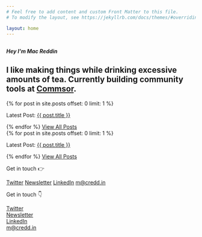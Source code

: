 ```yaml
---
# Feel free to add content and custom Front Matter to this file.
# To modify the layout, see https://jekyllrb.com/docs/themes/#overriding-theme-defaults

layout: home
---
```

<!--Recent Posts-->
<section class="body-center">
  <div class="mini-section">
    <div class="row flex-center">
        <h1 class="m-0"><i class="fad fa-cat-space"></i></h1>
        <h5 class="m-0 mt-1">Hey I'm <span class="text-bold">Mac Reddin</span></h5>
    </div>
      <div class="row">
        <h1>I like making things while drinking excessive amounts of tea. Currently building community tools at <a href="https://www.commsor.com" class="hover-link" target="_blank">Commsor</a>.</h1>
      </div>
      <div class="row">
        <div class="hide-sm">
          <div class="latest-post">
            {% for post in site.posts offset: 0 limit: 1 %}
            <p>Latest Post: <a href="{{ post.url }}" class="hover-link">{{ post.title }}</a> </p>
            {% endfor %} 
            <a class="hover-link" href="/posts">View All Posts</a>
          </div>
        </div>
         <div class="latest-post show-sm text-center">
          {% for post in site.posts offset: 0 limit: 1 %}
          <p>Latest Post: <a href="{{ post.url }}" class="hover-link">{{ post.title }}</a> </p>
          {% endfor %} 
          <a class="hover-link" href="/posts">View All Posts</a>
        </div>
<script src="https://f.convertkit.com/ckjs/ck.5.js"></script>
      <form action="https://app.convertkit.com/forms/1224772/subscriptions" style="background-color: rgb(208, 212, 245); border-radius: 0px;" class="seva-form formkit-form" method="post" data-sv-form="1224772" data-uid="4ee15e5259" data-format="modal" data-version="5" data-options="{&quot;settings&quot;:{&quot;after_subscribe&quot;:{&quot;action&quot;:&quot;message&quot;,&quot;success_message&quot;:&quot;Success! Now check your email to confirm your subscription.&quot;,&quot;redirect_url&quot;:&quot;&quot;},&quot;analytics&quot;:{&quot;google&quot;:null,&quot;facebook&quot;:null,&quot;segment&quot;:null,&quot;pinterest&quot;:null},&quot;modal&quot;:{&quot;trigger&quot;:&quot;timer&quot;,&quot;scroll_percentage&quot;:null,&quot;timer&quot;:5,&quot;devices&quot;:&quot;all&quot;,&quot;show_once_every&quot;:15},&quot;powered_by&quot;:{&quot;show&quot;:false,&quot;url&quot;:&quot;https://convertkit.com?utm_source=dynamic&amp;utm_medium=referral&amp;utm_campaign=poweredby&amp;utm_content=form&quot;},&quot;recaptcha&quot;:{&quot;enabled&quot;:false},&quot;return_visitor&quot;:{&quot;action&quot;:&quot;show&quot;,&quot;custom_content&quot;:&quot;&quot;},&quot;slide_in&quot;:{&quot;display_in&quot;:&quot;bottom_right&quot;,&quot;trigger&quot;:&quot;timer&quot;,&quot;scroll_percentage&quot;:null,&quot;timer&quot;:5,&quot;devices&quot;:&quot;all&quot;,&quot;show_once_every&quot;:15},&quot;sticky_bar&quot;:{&quot;display_in&quot;:&quot;top&quot;,&quot;trigger&quot;:&quot;timer&quot;,&quot;scroll_percentage&quot;:null,&quot;timer&quot;:5,&quot;devices&quot;:&quot;all&quot;,&quot;show_once_every&quot;:15}},&quot;version&quot;:&quot;5&quot;}" min-width="400 500 600 700 800"><div style="opacity: 0.2;" class="formkit-background"></div><div data-style="minimal"><div class="formkit-header" style="color: rgb(77, 77, 77); font-size: 27px; font-weight: 700;" data-element="header"><h1>​</h1></div><div class="formkit-subheader" style="color: rgb(104, 104, 104); font-size: 18px;" data-element="subheader"><p><span style="color:rgb(104, 104, 104)"><span style="color:rgb(23, 28, 40)"><strong>Get my newsletter about startup stories</strong></span></span><span style="color:rgb(104, 104, 104)"><em><span style="color:rgb(23, 28, 40)"><strong>,</strong></span></em></span><span style="color:rgb(104, 104, 104)"><span style="color:rgb(23, 28, 40)"><strong> lessons &amp; more</strong></span></span></p></div><ul class="formkit-alert formkit-alert-error" data-element="errors" data-group="alert"></ul><div data-element="fields" data-stacked="false" class="seva-fields formkit-fields"><div class="formkit-field"><input class="formkit-input" name="email_address" style="color: rgb(0, 0, 0); border-color: rgb(227, 227, 227); border-radius: 4px; font-weight: 400;" placeholder="Your email address" required="" type="email"></div><button data-element="submit" class="formkit-submit formkit-submit" style="color: rgb(255, 255, 255); background-color: rgb(109, 124, 237); border-radius: 0px; font-weight: 400;"><div class="formkit-spinner"><div></div><div></div><div></div></div><span>Subscribe</span></button></div><div class="formkit-guarantee" style="color: rgb(77, 77, 77); font-size: 13px; font-weight: 400;" data-element="guarantee"><p><span style="color:rgb(77, 77, 77)">Once per week. No spam. Unsubscribe at any time.</span></p></div></div><style>.formkit-form[data-uid="4ee15e5259"] *{box-sizing:border-box;}.formkit-form[data-uid="4ee15e5259"]{-webkit-font-smoothing:antialiased;-moz-osx-font-smoothing:grayscale;}.formkit-form[data-uid="4ee15e5259"] legend{border:none;font-size:inherit;margin-bottom:10px;padding:0;position:relative;display:table;}.formkit-form[data-uid="4ee15e5259"] fieldset{border:0;padding:0.01em 0 0 0;margin:0;min-width:0;}.formkit-form[data-uid="4ee15e5259"] body:not(:-moz-handler-blocked) fieldset{display:table-cell;}.formkit-form[data-uid="4ee15e5259"] h1,.formkit-form[data-uid="4ee15e5259"] h2,.formkit-form[data-uid="4ee15e5259"] h3,.formkit-form[data-uid="4ee15e5259"] h4,.formkit-form[data-uid="4ee15e5259"] h5,.formkit-form[data-uid="4ee15e5259"] h6{color:inherit;font-size:inherit;font-weight:inherit;}.formkit-form[data-uid="4ee15e5259"] p{color:inherit;font-size:inherit;font-weight:inherit;}.formkit-form[data-uid="4ee15e5259"] ol:not([template-default]),.formkit-form[data-uid="4ee15e5259"] ul:not([template-default]),.formkit-form[data-uid="4ee15e5259"] blockquote:not([template-default]){text-align:left;}.formkit-form[data-uid="4ee15e5259"] p:not([template-default]),.formkit-form[data-uid="4ee15e5259"] hr:not([template-default]),.formkit-form[data-uid="4ee15e5259"] blockquote:not([template-default]),.formkit-form[data-uid="4ee15e5259"] ol:not([template-default]),.formkit-form[data-uid="4ee15e5259"] ul:not([template-default]){color:inherit;font-style:initial;}.formkit-form[data-uid="4ee15e5259"][data-format="modal"]{display:none;}.formkit-form[data-uid="4ee15e5259"][data-format="slide in"]{display:none;}.formkit-form[data-uid="4ee15e5259"] .formkit-input,.formkit-form[data-uid="4ee15e5259"] .formkit-select,.formkit-form[data-uid="4ee15e5259"] .formkit-checkboxes{width:100%;}.formkit-form[data-uid="4ee15e5259"] .formkit-button,.formkit-form[data-uid="4ee15e5259"] .formkit-submit{border:0;border-radius:5px;color:#ffffff;cursor:pointer;display:inline-block;text-align:center;font-size:15px;font-weight:500;cursor:pointer;margin-bottom:15px;overflow:hidden;padding:0;position:relative;vertical-align:middle;}.formkit-form[data-uid="4ee15e5259"] .formkit-button:hover,.formkit-form[data-uid="4ee15e5259"] .formkit-submit:hover,.formkit-form[data-uid="4ee15e5259"] .formkit-button:focus,.formkit-form[data-uid="4ee15e5259"] .formkit-submit:focus{outline:none;}.formkit-form[data-uid="4ee15e5259"] .formkit-button:hover > span,.formkit-form[data-uid="4ee15e5259"] .formkit-submit:hover > span,.formkit-form[data-uid="4ee15e5259"] .formkit-button:focus > span,.formkit-form[data-uid="4ee15e5259"] .formkit-submit:focus > span{background-color:rgba(0,0,0,0.1);}.formkit-form[data-uid="4ee15e5259"] .formkit-button > span,.formkit-form[data-uid="4ee15e5259"] .formkit-submit > span{display:block;-webkit-transition:all 300ms ease-in-out;transition:all 300ms ease-in-out;padding:12px 24px;}.formkit-form[data-uid="4ee15e5259"] .formkit-input{background:#ffffff;font-size:15px;padding:12px;border:1px solid #e3e3e3;-webkit-flex:1 0 auto;-ms-flex:1 0 auto;flex:1 0 auto;line-height:1.4;margin:0;-webkit-transition:border-color ease-out 300ms;transition:border-color ease-out 300ms;}.formkit-form[data-uid="4ee15e5259"] .formkit-input:focus{outline:none;border-color:#1677be;-webkit-transition:border-color ease 300ms;transition:border-color ease 300ms;}.formkit-form[data-uid="4ee15e5259"] .formkit-input::-webkit-input-placeholder{color:inherit;opacity:0.8;}.formkit-form[data-uid="4ee15e5259"] .formkit-input::-moz-placeholder{color:inherit;opacity:0.8;}.formkit-form[data-uid="4ee15e5259"] .formkit-input:-ms-input-placeholder{color:inherit;opacity:0.8;}.formkit-form[data-uid="4ee15e5259"] .formkit-input::placeholder{color:inherit;opacity:0.8;}.formkit-form[data-uid="4ee15e5259"] [data-group="dropdown"]{position:relative;display:inline-block;width:100%;}.formkit-form[data-uid="4ee15e5259"] [data-group="dropdown"]::before{content:"";top:calc(50% - 2.5px);right:10px;position:absolute;pointer-events:none;border-color:#4f4f4f transparent transparent transparent;border-style:solid;border-width:6px 6px 0 6px;height:0;width:0;z-index:999;}.formkit-form[data-uid="4ee15e5259"] [data-group="dropdown"] select{height:auto;width:100%;cursor:pointer;color:#333333;line-height:1.4;margin-bottom:0;padding:0 6px;-webkit-appearance:none;-moz-appearance:none;appearance:none;font-size:15px;padding:12px;padding-right:25px;border:1px solid #e3e3e3;background:#ffffff;}.formkit-form[data-uid="4ee15e5259"] [data-group="dropdown"] select:focus{outline:none;}.formkit-form[data-uid="4ee15e5259"] [data-group="checkboxes"]{text-align:left;margin:0;}.formkit-form[data-uid="4ee15e5259"] [data-group="checkboxes"] [data-group="checkbox"]{margin-bottom:10px;}.formkit-form[data-uid="4ee15e5259"] [data-group="checkboxes"] [data-group="checkbox"] *{cursor:pointer;}.formkit-form[data-uid="4ee15e5259"] [data-group="checkboxes"] [data-group="checkbox"]:last-of-type{margin-bottom:0;}.formkit-form[data-uid="4ee15e5259"] [data-group="checkboxes"] [data-group="checkbox"] input[type="checkbox"]{display:none;}.formkit-form[data-uid="4ee15e5259"] [data-group="checkboxes"] [data-group="checkbox"] input[type="checkbox"] + label::after{content:none;}.formkit-form[data-uid="4ee15e5259"] [data-group="checkboxes"] [data-group="checkbox"] input[type="checkbox"]:checked + label::after{border-color:#ffffff;content:"";}.formkit-form[data-uid="4ee15e5259"] [data-group="checkboxes"] [data-group="checkbox"] input[type="checkbox"]:checked + label::before{background:#10bf7a;border-color:#10bf7a;}.formkit-form[data-uid="4ee15e5259"] [data-group="checkboxes"] [data-group="checkbox"] label{position:relative;display:inline-block;padding-left:28px;}.formkit-form[data-uid="4ee15e5259"] [data-group="checkboxes"] [data-group="checkbox"] label::before,.formkit-form[data-uid="4ee15e5259"] [data-group="checkboxes"] [data-group="checkbox"] label::after{position:absolute;content:"";display:inline-block;}.formkit-form[data-uid="4ee15e5259"] [data-group="checkboxes"] [data-group="checkbox"] label::before{height:16px;width:16px;border:1px solid #e3e3e3;background:#ffffff;left:0px;top:3px;}.formkit-form[data-uid="4ee15e5259"] [data-group="checkboxes"] [data-group="checkbox"] label::after{height:4px;width:8px;border-left:2px solid #4d4d4d;border-bottom:2px solid #4d4d4d;-webkit-transform:rotate(-45deg);-ms-transform:rotate(-45deg);transform:rotate(-45deg);left:4px;top:8px;}.formkit-form[data-uid="4ee15e5259"] .formkit-alert{background:#f9fafb;border:1px solid #e3e3e3;border-radius:5px;-webkit-flex:1 0 auto;-ms-flex:1 0 auto;flex:1 0 auto;list-style:none;margin:25px auto;padding:12px;text-align:center;width:100%;}.formkit-form[data-uid="4ee15e5259"] .formkit-alert:empty{display:none;}.formkit-form[data-uid="4ee15e5259"] .formkit-alert-success{background:#d3fbeb;border-color:#10bf7a;color:#0c905c;}.formkit-form[data-uid="4ee15e5259"] .formkit-alert-error{background:#fde8e2;border-color:#f2643b;color:#ea4110;}.formkit-form[data-uid="4ee15e5259"] .formkit-spinner{display:-webkit-box;display:-webkit-flex;display:-ms-flexbox;display:flex;height:0px;width:0px;margin:0 auto;position:absolute;top:0;left:0;right:0;width:0px;overflow:hidden;text-align:center;-webkit-transition:all 300ms ease-in-out;transition:all 300ms ease-in-out;}.formkit-form[data-uid="4ee15e5259"] .formkit-spinner > div{margin:auto;width:12px;height:12px;background-color:#fff;opacity:0.3;border-radius:100%;display:inline-block;-webkit-animation:formkit-bouncedelay-formkit-form-data-uid-4ee15e5259- 1.4s infinite ease-in-out both;animation:formkit-bouncedelay-formkit-form-data-uid-4ee15e5259- 1.4s infinite ease-in-out both;}.formkit-form[data-uid="4ee15e5259"] .formkit-spinner > div:nth-child(1){-webkit-animation-delay:-0.32s;animation-delay:-0.32s;}.formkit-form[data-uid="4ee15e5259"] .formkit-spinner > div:nth-child(2){-webkit-animation-delay:-0.16s;animation-delay:-0.16s;}.formkit-form[data-uid="4ee15e5259"] .formkit-submit[data-active] .formkit-spinner{opacity:1;height:100%;width:50px;}.formkit-form[data-uid="4ee15e5259"] .formkit-submit[data-active] .formkit-spinner ~ span{opacity:0;}.formkit-form[data-uid="4ee15e5259"] .formkit-powered-by[data-active="false"]{opacity:0.35;}@-webkit-keyframes formkit-bouncedelay-formkit-form-data-uid-4ee15e5259-{0%,80%,100%{-webkit-transform:scale(0);-ms-transform:scale(0);transform:scale(0);}40%{-webkit-transform:scale(1);-ms-transform:scale(1);transform:scale(1);}}@keyframes formkit-bouncedelay-formkit-form-data-uid-4ee15e5259-{0%,80%,100%{-webkit-transform:scale(0);-ms-transform:scale(0);transform:scale(0);}40%{-webkit-transform:scale(1);-ms-transform:scale(1);transform:scale(1);}}.formkit-form[data-uid="4ee15e5259"] blockquote{padding:10px 20px;margin:0 0 20px;border-left:5px solid #e1e1e1;} .formkit-form[data-uid="4ee15e5259"]{border:1px solid #e3e3e3;max-width:700px;position:relative;overflow:hidden;}.formkit-form[data-uid="4ee15e5259"] .formkit-background{width:100%;height:100%;position:absolute;top:0;left:0;background-size:cover;background-position:center;opacity:0.3;z-index:1;}.formkit-form[data-uid="4ee15e5259"] [data-style="minimal"]{padding:20px;width:100%;z-index:2;position:relative;}.formkit-form[data-uid="4ee15e5259"] .formkit-header{margin:0 0 27px 0;text-align:center;}.formkit-form[data-uid="4ee15e5259"] .formkit-subheader{margin:18px 0;text-align:center;}.formkit-form[data-uid="4ee15e5259"] .formkit-guarantee{font-size:13px;margin:10px 0 15px 0;text-align:center;}.formkit-form[data-uid="4ee15e5259"] .formkit-guarantee > p{margin:0;}.formkit-form[data-uid="4ee15e5259"] .formkit-powered-by{color:#7d7d7d;display:block;font-size:12px;margin:10px 0 0 0;text-align:center;}.formkit-form[data-uid="4ee15e5259"] .formkit-fields{display:-webkit-box;display:-webkit-flex;display:-ms-flexbox;display:flex;-webkit-flex-wrap:wrap;-ms-flex-wrap:wrap;flex-wrap:wrap;margin:25px auto 0 auto;}.formkit-form[data-uid="4ee15e5259"] .formkit-field{min-width:220px;}.formkit-form[data-uid="4ee15e5259"] .formkit-field,.formkit-form[data-uid="4ee15e5259"] .formkit-submit{margin:0 0 15px 0;-webkit-flex:1 0 100%;-ms-flex:1 0 100%;flex:1 0 100%;}.formkit-form[data-uid="4ee15e5259"][min-width~="600"] [data-style="minimal"]{padding:40px;}.formkit-form[data-uid="4ee15e5259"][min-width~="600"] .formkit-fields[data-stacked="false"]{margin-left:-5px;margin-right:-5px;}.formkit-form[data-uid="4ee15e5259"][min-width~="600"] .formkit-fields[data-stacked="false"] .formkit-field,.formkit-form[data-uid="4ee15e5259"][min-width~="600"] .formkit-fields[data-stacked="false"] .formkit-submit{margin:0 5px 15px 5px;}.formkit-form[data-uid="4ee15e5259"][min-width~="600"] .formkit-fields[data-stacked="false"] .formkit-field{-webkit-flex:100 1 auto;-ms-flex:100 1 auto;flex:100 1 auto;}.formkit-form[data-uid="4ee15e5259"][min-width~="600"] .formkit-fields[data-stacked="false"] .formkit-submit{-webkit-flex:1 1 auto;-ms-flex:1 1 auto;flex:1 1 auto;} .formkit-form[data-uid="4ee15e5259"] h1{display:none;}</style></form>
      </div>
      <div class="row nav-links hide-sm">  
        <p>Get in touch 👉</p>
        <a target="_blank" class="hover-link" href="https://twitter.com/TheTeaGuns">Twitter</a>
        <a class="hover-link" data-formkit-toggle="4ee15e5259" href="https://macreddin.ck.page/4ee15e5259">Newsletter</a>
        <a target="_blank" class="hover-link" href="https://www.linkedin.com/in/mac-reddin-7a275716b/">LinkedIn</a>
        <a class="hover-link" href="mailto:m@credd.in">m@credd.in</a>
      </div>
      <div class="row show-sm text-center">  
        <p>Get in touch 👇</p>
        <div>
          <a target="_blank" class="hover-link mobile-link" href="https://twitter.com/TheTeaGuns">Twitter</a>
        </div>
        <div>
          <a class="hover-link mobile-link" data-formkit-toggle="4ee15e5259" href="https://macreddin.ck.page/4ee15e5259">Newsletter</a>
        </div>
        <div>
          <a target="_blank" class="hover-link mobile-link" href="https://www.linkedin.com/in/mac-reddin-7a275716b/">LinkedIn</a>
        </div>
        <div>
          <a class="hover-link mobile-link" href="mailto:m@credd.in">m@credd.in</a>
        </div>
      </div>
    </div>
  </section>